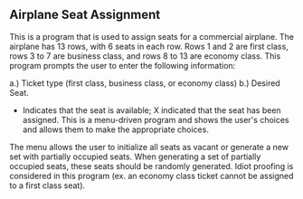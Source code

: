 ## Airplane Seat Assignment

This is a program that is used to assign seats for a commercial airplane. The airplane has 13 rows, with 6 seats in each row. Rows 1 and 2 are first class, rows 3 to 7 are business class, and rows 8 to 13 are economy class. This program prompts the user to enter the following information:

a.) Ticket type (first class, business class, or economy class)
b.) Desired Seat.

* Indicates that the seat is available; X indicated that the seat has been assigned. This is a menu-driven program and shows the user's choices and allows them to make the appropriate choices.

The menu allows the user to initialize all seats as vacant or generate a new set with partially occupied seats. When generating a set of partially occupied seats, these seats should be randomly generated. Idiot proofing is considered in this program (ex. an economy class ticket cannot be assigned to a first class seat).